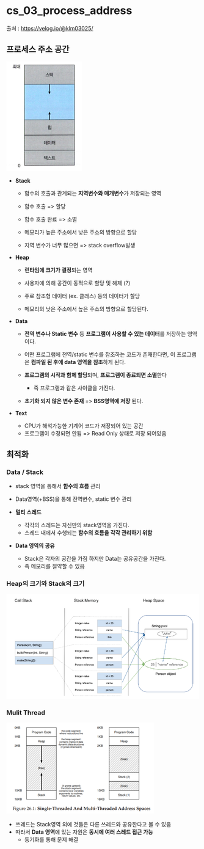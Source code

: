 # cs_03_process_address

출처 : https://velog.io/@klm03025/

## 프로세스 주소 공간

<img src="./cs_03.assets/image-20230322193222718.png" alt="image-20230322193222718" style="zoom:67%;" />

- **Stack**

  - 함수의 호출과 관계되는 **지역변수와 매개변수**가 저장되는 영역

  - 함수 호출         => 할당

  - 함수 호출 완료 => 소멸

  - 메모리가 높은 주소에서 낮은 주소의 방향으로 할당

  - 지역 변수가 너무 많으면 => stack overflow발생

    

- **Heap**

  - **런타임에 크기가 결정**되는 영역

  - 사용자에 의해 공간이 동적으로 할당 및 해제 (?)

  - 주로 참조형 데이터 (ex. 클래스) 등의 데이터가 할당

  - 메모리의 낮은 주소에서 높은 주소의 방향으로 할당된다.

    

- **Data**

  - **전역 변수나 Static 변수** 등 **프로그램이 사용할 수 있는 데이터**를 저장하는 영역이다.

  - 어떤 프로그램에 전역/static 변수를 참조하는 코드가 존재한다면, 이 프로그램은 **컴파일 된 후에 data 영역을 참조**하게 된다.

  - **프로그램의 시작과 함께 할당**되며, **프로그램이 종료되면 소멸**한다

    - 즉 프로그램과 같은 사이클을 가진다.

  - **초기화 되지 않은 변수 존재** => **BSS영역에 저장** 된다.

    

- **Text**
  - CPU가 해석가능한 기계어 코드가 저장되어 있는 공간
  - 프로그램이 수정되면 안됨 => Read Only 상태로 저장 되어있음



## 최적화

### Data /  Stack 

- stack 영역을 통해서 **함수의 흐름** 관리
- Data영역(+BSS)을 통해 전역변수, static 변수 관리
- **멀티 스레드**
  - 각각의 스레드는 자신만의 stack영역을 가진다.
  - 스레드 내에서 수행되는 **함수의 흐름을 각각 관리하기 위함**

- **Data 영역의 공유**
  - Stack은 각자의 공간을 가짐 하지만 Data는 공유공간을 가진다.
  - 즉 메모리를 절약할 수 있음



### Heap의 크기와 Stack의 크기

<img src="./cs_03.assets/image-20230322194805852.png" alt="image-20230322194805852" style="zoom:67%;" />



### Mulit Thread

<img src="./cs_03.assets/image-20230322195116749.png" alt="image-20230322195116749" style="zoom:50%;" />

- 쓰레드는 Stack영역 외에 것들은 다른 쓰레드와 공유한다고 볼 수 있음
- 따라서 **Data 영역**에 있는 자원은 **동시에 여러 스레드 접근 가능**
  - 동기화를 통해 문제 해결



